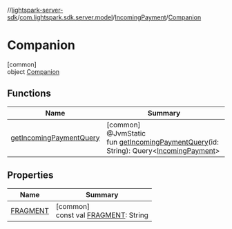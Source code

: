 //[lightspark-server-sdk](../../../../index.md)/[com.lightspark.sdk.server.model](../../index.md)/[IncomingPayment](../index.md)/[Companion](index.md)

# Companion

[common]\
object [Companion](index.md)

## Functions

| Name | Summary |
|---|---|
| [getIncomingPaymentQuery](get-incoming-payment-query.md) | [common]<br>@JvmStatic<br>fun [getIncomingPaymentQuery](get-incoming-payment-query.md)(id: String): Query&lt;[IncomingPayment](../index.md)&gt; |

## Properties

| Name | Summary |
|---|---|
| [FRAGMENT](-f-r-a-g-m-e-n-t.md) | [common]<br>const val [FRAGMENT](-f-r-a-g-m-e-n-t.md): String |
